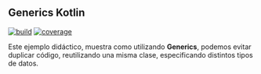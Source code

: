 
## Generics Kotlin

[![build](https://github.com/uqbar-project/eg-generics-kotlin/actions/workflows/build.yml/badge.svg)](https://github.com/uqbar-project/eg-generics-kotlin/actions/workflows/build.yml) [![coverage](https://codecov.io/gh/uqbar-project/eg-generics-kotlin/branch/master/graph/badge.svg)](https://codecov.io/gh/uqbar-project/eg-generics-kotlin/branch/master/graph/badge.svg) 


Este ejemplo didáctico, muestra como utilizando **Generics**, podemos evitar duplicar código, reutilizando una misma clase, especificando distintos tipos de datos.
